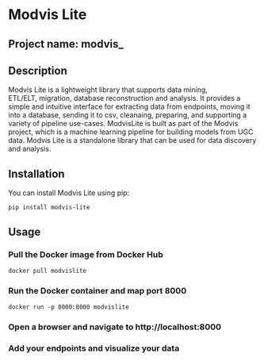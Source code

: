 # Modvis Lite
## Project name: modvis_
## Description
Modvis Lite is a lightweight library that supports data mining,  
ETL/ELT, migration, database reconstruction and analysis. It provides 
a simple and intuitive interface for extracting data from endpoints,
moving it into a database, sending it to csv, cleanaing, preparing, and 
supporting a variety of pipeline use-cases.
ModvisLite is built as part of the Modvis project, which
is a machine learning pipeline for building models from
UGC data. Modvis Lite is a standalone library that can be used
for data discovery and analysis.

## Installation
You can install Modvis Lite using pip:

    pip install modvis-lite

## Usage

### Pull the Docker image from Docker Hub
    docker pull modvislite

### Run the Docker container and map port 8000
    docker run -p 8000:8000 modvislite

### Open a browser and navigate to http://localhost:8000

### Add your endpoints and visualize your data
